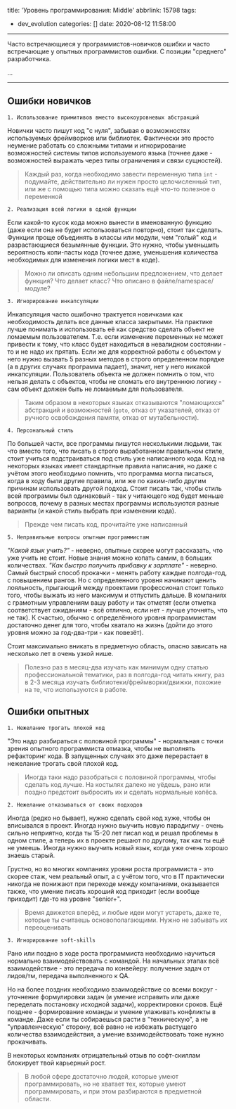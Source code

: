 title: 'Уровень программирования: Middle'
abbrlink: 15798
tags:
  - dev_evolution
categories: []
date: 2020-08-12 11:58:00
---

Часто встречающиеся у программистов-новичков ошибки и часто встречающие у опытных программистов ошибки. С позиции "среднего" разработчика.
<!-- more -->

...

---

## Ошибки новичков

`1. Использование примитивов вместо высокоуровневых абстракций`

Новички часто пишут код "с нуля", забывая о возможностях используемых фреймворков или библиотек. Фактически это просто неумение работать со сложными типами и игнорирование возможностей системы типов используемого языка (точнее даже - возможностей выражать через типы ограничения и связи сущностей).

> Каждый раз, когда необходимо завести переменную типа `int` - подумайте, действительно ли нужен просто целочисленный тип, или же с помощью типа можно сказать ещё что-то полезное о переменной

`2. Реализация всей логики в одной функции`

Если какой-то кусок кода можно вынести в именованную функцию (даже если она не будет использоваться повторно), стоит так сделать. Функции проще объединять в классы или модули, чем "голый" код и разрастающиеся безымянные функции. Это нужно, чтобы уменьшить вероятность копи-пасты кода (точнее даже, уменьшения количества необходимых для изменения логики мест в коде).

> Можно ли описать одним небольшим предложением, что делает функция? Что делает класс? Что описано в файле/namespace/модуле?

`3. Игнорирование инкапсуляции`

Инкапсуляция часто ошибочно трактуется новичками как необходимость делать все данные класса закрытыми. На практике лучше понимать и использовать её как средство сделать объект не ломаемым пользователем. Т.е. если изменение переменных не может привести к тому, что класс будет находиться в невалидном состоянии - то и не надо их прятать. Если же для корректной работы с объектом у него нужно вызвать 5 разных методов в строго определенном порядке (а в других случаях программа падает), значит, нет у него никакой инкапсуляции. Пользователь объекта не должен помнить о том, что нельзя делать с объектов, чтобы не сломать его внутреннюю логику - сам объект должен быть не ломаемым для пользователя.

> Таким образом в некоторых языках отказываются "ломающихся" абстракций и возможностей (`goto`, отказ от указателей, отказ от ручного освобождения памяти, отказ от мутабельности).

`4. Персональный стиль`

По большей части, все программы пишутся несколькими людьми, так что вместо того, что писать в строго выработанном правильном стиле, стоит учиться подстраиваться под стиль уже написанного кода. Код на некоторых языках имеет стандартные правила написания, но даже с учётом этого необходимо помнить, что программа могла писаться, когда в ходу были другие правила, или же по каким-либо другим причинам использовать другой подход. Стоит писать так, чтобы стиль всей программы был одинаковый - так у читающего код будет меньше вопросов, почему в разных местах программы используются разные варианты (и какой стиль выбрать при изменении кода).

> Прежде чем писать код, прочитайте уже написанный

`5. Неправильные вопросы опытным программистам`

*"Какой язык учить?"* - неверно, опытные скорее могут рассказать, что уже учить не стоит. Новые знания можно копать самим, в больших количествах.
*"Как быстро получить прибавку к зарплате"* - неверно. Самый быстрый способ прокачки - менять работу каждые полгода-год, с повышением рангов. Но с определенного уровня начинают ценить лояльность, прыгающий между проектами профессионал стоит только того, чтобы выжать из него максимум и отпустить дальше. В компаниях с грамотным управлениям вашу работу и так отметят (если отметка соответствует ожиданиям - всё отлично, если нет - лучше уточнять, что не так). К счастью, обычно с определённого уровня программистам достаточно денег для того, чтобы хватало на жизнь (дойти до этого уровня можно за год-два-три - как повезёт).

Стоит максимально вникать в предметную область, опасно зависать на несколько лет в очень узкой нише.

>Полезно раз в месяц-два изучать как минимум одну статью профессиональной тематики, раз в полгода-год читать книгу, раз в 2-3 месяца изучать библиотеки/фреймворки/движки, похожие на те, что используются в работе.

## Ошибки опытных

`1. Нежелание трогать плохой код`

"Это надо разбираться с половиной программы" - нормальная с точки зрения опытного программиста отмазка, чтобы не выполнять рефакторинг кода. В запущенных случаях это даже перерастает в нежелание трогать свой плохой код.

> Иногда таки надо разобраться с половиной программы, чтобы сделать код лучше. На костылях далеко не уёдешь, рано или поздно предстоит выбросить их и сделать нормальные колёса.

`2. Нежелание отказываться от своих подходов`

Иногда (редко но бывает), нужно сделать свой код хуже, чтобы он вписывался в проект. Иногда нужно выучить новую парадигму - очень сильно неприятно, когда ты 15-20 лет писал код и решал проблемы в одном стиле, а теперь их в проекте решают по другому, так как ты ещё не умеешь. Иногда нужно выучить новый язык, когда уже очень хорошо знаешь старый.

Грустно, но во многих компаниях уровни роста программиста - это скорее стаж, чем реальный опыт, а с учётом того, что в IT практически никогда не понижают при переходе между компаниями, оказывается также, что умение писать хороший код приходит (если вообще приходит)  где-то на уровне "senior+".

> Время движется вперёд, и любые идеи могут устареть, даже те, которые ты считаешь основополагающими. Нужно не забывать их переоценивать

`3. Игнорирование soft-skills`

Рано или поздно в ходе роста программиста необходимо научиться нормально взаимодействовать с командой. На начальных этапах всё взаимодействие - это передача по конвейеру: получение задач от лидов/тм, передача выполненного к QA. 

Но на более поздних необходимо взаимодействие со всеми вокруг - уточнение формулировки задач (и умение исправить или даже переделать постановку исходной задачи), корректировки сроков. Ещё позднее - формирование команды и умение улаживать конфликты в команде. Даже если ты собираешься расти в "техническую", а не "управленческую" сторону, всё равно не избежать растущего количества взаимодействия, а умение взаимодействовать тоже нужно прокачивать.

В некоторых компаниях отрицательный отзыв по софт-скиллам блокирует твой карьерный рост.

> В любой сфере достаточно людей, которые умеют программировать, но не хватает тех, которые умеют программировать, и при этом разбираются в предметной области.





